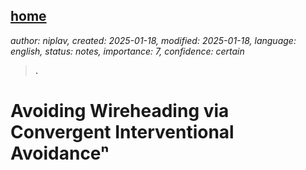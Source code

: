 [home](./index.md)
------------------

*author: niplav, created: 2025-01-18, modified: 2025-01-18, language: english, status: notes, importance: 7, confidence: certain*

> __.__

Avoiding Wireheading via Convergent Interventional Avoidanceⁿ
==============================================================
